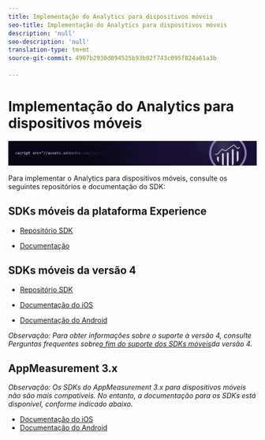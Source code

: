 ```yaml
---
title: Implementação do Analytics para dispositivos móveis
seo-title: Implementação do Analytics para dispositivos móveis
description: 'null'
seo-description: 'null'
translation-type: tm+mt
source-git-commit: 4907b2930d894525b93b02f743c095f824a61a3b

---
```



# Implementação do Analytics para dispositivos móveis

![Banner](../../assets/doc_banner_implement.png)

Para implementar o Analytics para dispositivos móveis, consulte os seguintes repositórios e documentação do SDK:

## SDKs móveis da plataforma Experience

* [Repositório SDK](https://github.com/Adobe-Marketing-Cloud/aep-sdks-documentation/blob/master/resources/frequently-asked-questions/current-sdk-versions.md)

* [Documentação](https://aep-sdks.gitbook.io/docs/)

## SDKs móveis da versão 4


* [Repositório SDK](https://github.com/Adobe-Marketing-Cloud/mobile-services/tree/master/sdks)

* [Documentação do iOS](https://docs.adobe.com/content/help/en/mobile-services/ios/overview.html)
* [Documentação do Android](https://docs.adobe.com/content/help/en/mobile-services/android/overview.html)

*Observação: Para obter informações sobre o suporte à versão 4, consulte Perguntas frequentes sobre[o fim do suporte dos SDKs móveis](https://aep-sdks.gitbook.io/docs/version-4-sdk-end-of-support-faq)da versão 4.*

## AppMeasurement 3.x

*Observação: Os SDKs do AppMeasurement 3.x para dispositivos móveis não são mais compatíveis. No entanto, a documentação para os SDKs está disponível, conforme indicado abaixo.*


* [Documentação do iOS](https://git.corp.adobe.com/AdobeDocs/analytics.en/blob/master/assets/adobe_mobile_ios_3.x.pdf)
* [Documentação do Android](https://git.corp.adobe.com/AdobeDocs/analytics.en/blob/master/assets/android_3.x.pdf)
